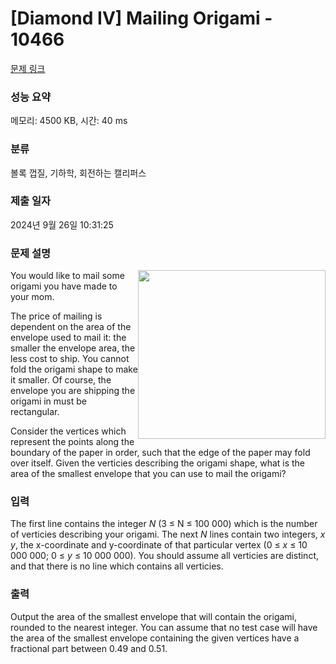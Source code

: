 # [Diamond IV] Mailing Origami - 10466 

[문제 링크](https://www.acmicpc.net/problem/10466) 

### 성능 요약

메모리: 4500 KB, 시간: 40 ms

### 분류

볼록 껍질, 기하학, 회전하는 캘리퍼스

### 제출 일자

2024년 9월 26일 10:31:25

### 문제 설명

<p><img alt="" src="https://www.acmicpc.net/upload/images2/dragonfly.jpg" style="float:right; height:270px; width:300px">You would like to mail some origami you have made to your mom.</p>

<p>The price of mailing is dependent on the area of the envelope used to mail it: the smaller the envelope area, the less cost to ship. You cannot fold the origami shape to make it smaller. Of course, the envelope you are shipping the origami in must be rectangular.</p>

<p>Consider the vertices which represent the points along the boundary of the paper in order, such that the edge of the paper may fold over itself. Given the verticies describing the origami shape, what is the area of the smallest envelope that you can use to mail the origami?</p>

### 입력 

 <p>The first line contains the integer <em>N</em> (3 ≤ N ≤ 100 000) which is the number of verticies describing your origami. The next <em>N</em> lines contain two integers, <em>x y</em>, the x-coordinate and y-coordinate of that particular vertex (0 ≤ <em>x</em> ≤ 10 000 000; 0 ≤ <em>y</em> ≤ 10 000 000). You should assume all verticies are distinct, and that there is no line which contains all verticies.</p>

### 출력 

 <p>Output the area of the smallest envelope that will contain the origami, rounded to the nearest integer. You can assume that no test case will have the area of the smallest envelope containing the given vertices have a fractional part between 0.49 and 0.51.</p>

